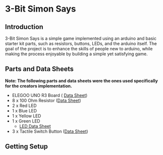 # 3-Bit Simon Says
## Introduction
3-Bit Simon Says is a simple game implemented using an arduino and basic starter kit parts, such as resistors, buttons, LEDs, and the arduino itself. The goal of the project is to enhance the skills of people new to arduino, while making the process enjoyable by building a simple yet satisfying game.
## Parts and Data Sheets
__Note: The following parts and data sheets were the ones used specifically for the creators implementation.__
* ELEGOO UNO R3 Board (
[Data Sheet](https://epow0.org/~amki/car_kit/Datasheet/ELEGOO%20UNO%20R3%20Board.pdf))
* 8 x 100 Ohm Resistor ([Data Sheet](https://acrobat.adobe.com/link/track?uri=urn:aaid:scds:US:c906d8db-da1e-35cf-9b43-42f47f67a175))
* 2 x Red LED 
* 1 x Blue LED
* 1 x Yellow LED
* 1 x Green LED
    * [LED Data Sheet](https://acrobat.adobe.com/link/track?uri=urn:aaid:scds:US:ac9bcc49-462b-3518-adb6-b8cacde7fcce)
* 3 x Tactile Switch Button ([Data Sheet](https://acrobat.adobe.com/link/track?uri=urn:aaid:scds:US:ac225dbd-3bc3-32b4-982e-8d51b16f68d4))

## Getting Setup
